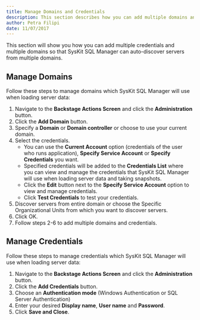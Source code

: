 ```yaml
---
title: Manage Domains and Credentials
description: This section describes how you can add multiple domains and credentials in SysKit SQL Manager.
author: Petra Filipi
date: 11/07/2017
---
```

This section will show you how you can add multiple credentials and multiple domains so that SysKit SQL Manager can auto-discover servers from multiple domains.

## Manage Domains
Follow these steps to manage domains which SysKit SQL Manager will use when loading server data:

1. Navigate to the __Backstage Actions Screen__ and click the __Administration__ button.
2. Click the __Add Domain__ button.
3. Specify a __Domain__ or __Domain controller__ or choose to use your current domain.
4. Select the credentials.
    * You can use the __Current Account__ option (credentials of the user who runs application), __Specify Service Account__ or __Specify Credentials__ you want.
    * Specified credentials will be added to the __Credentials List__ where you can view and manage the credentials that SysKit SQL Manager will use when loading server data and taking snapshots. 
    * Click the __Edit__ button next to the __Specify Service Account__ option to view and manage credentials.
    * Click __Test Credentials__ to test your credentials.
5. Discover servers from entire domain or choose the Specific Organizational Units from which you want to discover servers.
6. Click OK.
7. Follow steps 2-6 to add multiple domains and credentials.

## Manage Credentials
Follow these steps to manage credentials which SysKit SQL Manager will use when loading server data:

1. Navigate to the __Backstage Actions Screen__ and click the __Administration__ button.
2. Click the __Add Credentials__ button.
3. Choose an __Authentication mode__ (Windows Authentication or SQL Server Authentication)
4. Enter your desired __Display name__, __User name__ and __Password__.
5. Click __Save and Close__.